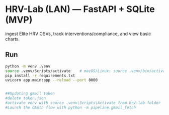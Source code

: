 # HRV-Lab (LAN) — FastAPI + SQLite (MVP)

ingest Elite HRV CSVs, track interventions/compliance, and view basic charts.

## Run
```bash
python -m venv .venv
source .venv/Scripts/activate    # macOS/Linux: source .venv/bin/activate
pip install -r requirements.txt
uvicorn app.main:app --reload --port 8000


##Updating gmail token
#delete token.json
#activate venv with source .venv\Scripts\Activate from hrv-lab folder
#Launch the OAuth flow with python -m pipeline.gmail_fetch